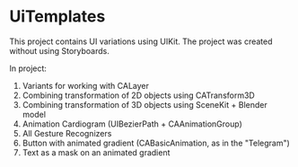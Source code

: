 # UiTemplates

This project contains UI variations using UIKit.
The project was created without using Storyboards.

In project:
1) Variants for working with CALayer
2) Combining transformation of 2D objects using CATransform3D
3) Combining transformation of 3D objects using SceneKit + Blender model
4) Animation Cardiogram (UIBezierPath + CAAnimationGroup)
5) All Gesture Recognizers
6) Button with animated gradient (CABasicAnimation, as in the "Telegram")
7) Text as a mask on an animated gradient
